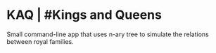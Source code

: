 # KAQ | #Kings and Queens

Small command-line app that uses n-ary tree to simulate the relations between royal families.
